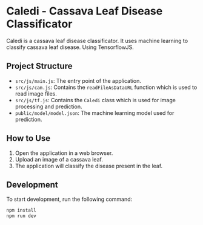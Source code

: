 # Caledi - Cassava Leaf Disease Classificator

Caledi is a cassava leaf disease classificator. It uses machine learning to classify cassava leaf disease. Using TensorflowJS.

## Project Structure

- `src/js/main.js`: The entry point of the application.
- `src/js/cam.js`: Contains the `readFileAsDataURL` function which is used to read image files.
- `src/js/tf.js`: Contains the `Caledi` class which is used for image processing and prediction.
- `public/model/model.json`: The machine learning model used for prediction.

## How to Use

1. Open the application in a web browser.
2. Upload an image of a cassava leaf.
3. The application will classify the disease present in the leaf.

## Development

To start development, run the following command:

```sh
npm install
npm run dev
```
